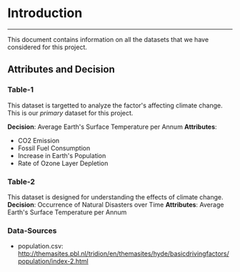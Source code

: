 # Introduction
---
This document contains information on all the datasets that we have considered
for this project.

## Attributes and Decision
### Table-1
This dataset is targetted to analyze the factor's affecting climate change. This
is our *primary* dataset for this project.

**Decision**: Average Earth's Surface Temperature per Annum
**Attributes**:
  - CO2 Emission
  - Fossil Fuel Consumption
  - Increase in Earth's Population
  - Rate of Ozone Layer Depletion

### Table-2
This dataset is designed for understanding the effects of climate change. 
**Decision**: Occurrence of Natural Disasters over Time
**Attributes**: Average Earth's Surface Temperature per Annum

### Data-Sources
  - population.csv: http://themasites.pbl.nl/tridion/en/themasites/hyde/basicdrivingfactors/population/index-2.html
